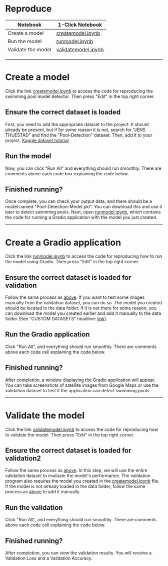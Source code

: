 Reproduce
==============================

| Notebook       | 1-Click Notebook                       |
| -------------- | -------------------------------------- |
| Create a model | [createmodel.ipynb](https://www.kaggle.com/code/jrgenbjerkan/createmodel) |
| Run the model  | [runmodel.ipynb](https://www.kaggle.com/code/jrgenbjerkan/runmodel) |
| Validate the model | [validatemodel.ipynb](https://www.kaggle.com/code/jrgenbjerkan/validatemodel) |

---------------
# Create a model
Click the link [createmodel.ipynb](https://www.kaggle.com/code/jrgenbjerkan/createmodel) to access the code for reproducing the swimming pool model detector. Then press "Edit" in the top right corner. 

## Ensure the correct dataset is loaded
First, you need to add the appropriate dataset to the project. It should already be present, but if for some reason it is not, search for "JENS THUESTAD" and find the "Pool-Detection" dataset. Then, add it to your project. [Kaggle dataset tutorial](https://www.datacamp.com/tutorial/tutorial-kaggle-datasets-tutorials-kaggle-notebooks)

## Run the model
Now, you can click "Run All" and everything should run smoothly. 
There are comments above each code box explaining the code below. 

## Finished running?
Once complete, you can check your output data, and there should be a model named "Pool-Detection-Model.pkl". You can download this and use it later to detect swimming pools. Next, open [runmodel.ipynb](https://www.kaggle.com/code/jrgenbjerkan/runmodel), which contains the code for running a Gradio application with the model you just created. 


---------------
# Create a Gradio application 
Click the link [runmodel.ipynb](https://www.kaggle.com/code/jrgenbjerkan/runmodel) to access the code for reproducing how to run the model using Gradio. Then press "Edit" in the top right corner. 

## Ensure the correct dataset is loaded for validation 
Follow the same process as [above](#ensure-the-correct-dataset-is-loaded). If you want to test some images manually from the validation dataset, you can do so. The model you created should be located in the data folder. If it is not there for some reason, you can download the model you created earlier and add it manually to the data folder (See "CUSTOM DATASETS" headline: [link](https://www.datacamp.com/tutorial/tutorial-kaggle-datasets-tutorials-kaggle-notebooks)). 

## Run the Gradio application
Click "Run All", and everything should run smoothly. 
There are comments above each code cell explaining the code below. 

## Finished running?
After completion, a window displaying the Gradio application will appear. You can take screenshots of satellite images from Google Maps or use the validation dataset to test if the application can detect swimming pools. 

---------------
# Validate the model
Click the link [validatemodel.ipynb](https://www.kaggle.com/code/jrgenbjerkan/validatemodel) to access the code for reproducing how to validate the model. Then press "Edit" in the top right corner. 

## Ensure the correct dataset is loaded for validation2
Follow the same process as [above](#ensure-the-correct-dataset-is-loaded). In this step, we will use the entire validation dataset to evaluate the model's performance. The validation program also requires the model you created in the [createmodel.ipynb](https://www.kaggle.com/code/jrgenbjerkan/createmodel) file. If the model is not already loaded in the data folder, follow the same process as [above](#ensure-the-correct-dataset-is-loaded-for-validation) to add it manually.

## Run the validation
Click "Run All", and everything should run smoothly.
There are comments above each code cell explaining the code below.

## Finished running?
After completion, you can view the validation results. You will receive a Validation Loss and a Validation Accuracy.
